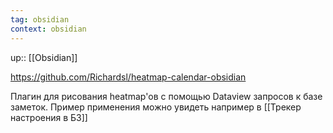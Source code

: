 ```yaml
---
tag: obsidian
context: obsidian
---
```

up:: [[Obsidian]]

https://github.com/Richardsl/heatmap-calendar-obsidian

Плагин для рисования heatmap'ов с помощью Dataview запросов к базе заметок. Пример применения можно увидеть например в [[Трекер настроения в БЗ]]